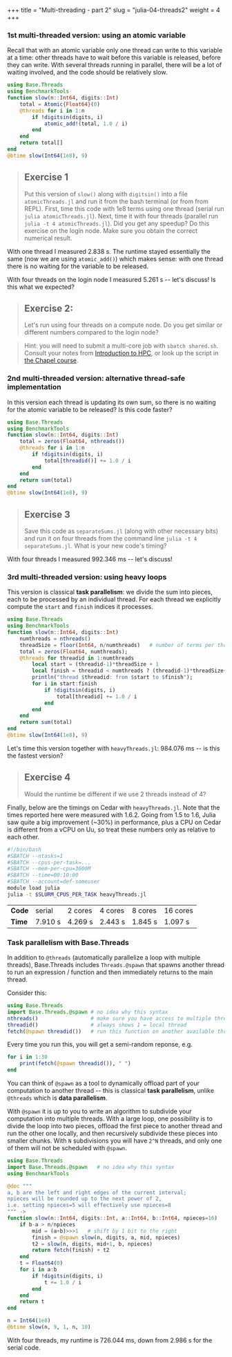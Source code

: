 +++
title = "Multi-threading - part 2"
slug = "julia-04-threads2"
weight = 4
+++

### 1st multi-threaded version: using an atomic variable

Recall that with an atomic variable only one thread can write to this variable at a time: other threads have to wait
before this variable is released, before they can write. With several threads running in parallel, there will be a lot
of waiting involved, and the code should be relatively slow.

```jl
using Base.Threads
using BenchmarkTools
function slow(n::Int64, digits::Int)
	total = Atomic{Float64}(0)
    @threads for i in 1:n
        if !digitsin(digits, i)
            atomic_add!(total, 1.0 / i)
		end
    end
    return total[]
end
@btime slow(Int64(1e8), 9)
```

> ## Exercise 1
> Put this version of `slow()` along with `digitsin()` into a file `atomicThreads.jl` and run it from the bash terminal
> (or from from REPL). First, time this code with 1e8 terms using one thread (serial run `julia
> atomicThreads.jl`). Next, time it with four threads (parallel run `julia -t 4 atomicThreads.jl`). Did you get any
> speedup?  Do this exercise on the login node. Make sure you obtain the correct numerical result.

With one thread I measured 2.838 s. The runtime stayed essentially the same (now we are using `atomic_add()`) which
makes sense: with one thread there is no waiting for the variable to be released.

With four threads on the login node I measured 5.261 s -- let's discuss! Is this what we expected?

> ## Exercise 2:
> Let's run using four threads on a compute node. Do you get similar or different numbers compared to the login node?
>

> Hint: you will need to submit a multi-core job with `sbatch shared.sh`. Consult your notes from
> [Introduction to HPC](../../basics_hpc), or look up the script in [the Chapel course](../../parallel_chapel).

### 2nd multi-threaded version: alternative thread-safe implementation

In this version each thread is updating its own sum, so there is no waiting for the atomic variable to be released? Is
this code faster?

```jl
using Base.Threads
using BenchmarkTools
function slow(n::Int64, digits::Int)
    total = zeros(Float64, nthreads())
    @threads for i in 1:n
        if !digitsin(digits, i)
            total[threadid()] += 1.0 / i
        end
    end
    return sum(total)
end
@btime slow(Int64(1e8), 9)
```

> ## Exercise 3
> Save this code as `separateSums.jl` (along with other necessary bits) and run it on four threads from the command line
> `julia -t 4 separateSums.jl`. What is your new code's timing?

With four threads I measured 992.346 ms -- let's discuss!

### 3rd multi-threaded version: using heavy loops

This version is classical **task parallelism**: we divide the sum into pieces, each to be processed by an individual
thread. For each thread we explicitly compute the `start` and `finish` indices it processes.

```jl
using Base.Threads
using BenchmarkTools
function slow(n::Int64, digits::Int)
    numthreads = nthreads()
    threadSize = floor(Int64, n/numthreads)   # number of terms per thread (except last thread)
    total = zeros(Float64, numthreads);
    @threads for threadid in 1:numthreads
        local start = (threadid-1)*threadSize + 1
        local finish = threadid < numthreads ? (threadid-1)*threadSize+threadSize : n
        println("thread $threadid: from $start to $finish");
        for i in start:finish
            if !digitsin(digits, i)
                total[threadid] += 1.0 / i
            end
        end
    end
    return sum(total)
end
@btime slow(Int64(1e8), 9)
```

Let's time this version together with `heavyThreads.jl`: 984.076 ms -- is this the fastest version?

> ## Exercise 4
> Would the runtime be different if we use 2 threads instead of 4?

Finally, below are the timings on Cedar with `heavyThreads.jl`. Note that the times reported here were measured with
1.6.2. Going from 1.5 to 1.6, Julia saw quite a big improvement (~30%) in performance, plus a CPU on Cedar is different
from a vCPU on Uu, so treat these numbers only as relative to each other.

```sh
#!/bin/bash
#SBATCH --ntasks=1
#SBATCH --cpus-per-task=...
#SBATCH --mem-per-cpu=3600M
#SBATCH --time=00:10:00
#SBATCH --account=def-someuser
module load julia
julia -t $SLURM_CPUS_PER_TASK heavyThreads.jl
```

| | | | | | |
|-|-|-|-|-|-|
|__Code__| serial | 2 cores | 4 cores | 8 cores | 16 cores |
|__Time__| 7.910 s | 4.269 s | 2.443 s | 1.845 s | 1.097 s |

### Task parallelism with Base.Threads

In addition to `@threads` (automatically parallelize a loop with multiple threads), Base.Threads includes
`Threads.@spawn` that spawns another thread to run an expression / function and then immediately returns to the main
thread.

Consider this:

```jl
using Base.Threads
import Base.Threads.@spawn # no idea why this syntax
nthreads()                 # make sure you have access to multiple threads
threadid()                 # always shows 1 = local thread
fetch(@spawn threadid())   # run this function on another available thread and get the result
```

Every time you run this, you will get a semi-random reponse, e.g.

```jl
for i in 1:30
    print(fetch(@spawn threadid()), " ")
end
```

<!-- Conceptually, this is similar to `@spawnat` from Distributed package that we will study in the next session, so we won't -->
<!-- spend time on this now. For more details, you can check -->
<!-- [this blog entry](https://julialang.org/blog/2019/07/multithreading). -->

You can think of `@spawn` as a tool to dynamically offload part of your computation to another thread -- this is
classical **task parallelism**, unlike `@threads` which is **data parallelism**.

With `@spawn` it is up to you to write an algorithm to subdivide your computation into multiple threads. With a large
loop, one possibility is to divide the loop into two pieces, offload the first piece to another thread and run the other
one locally, and then recursively subdivide these pieces into smaller chunks. With `N` subdivisions you will have `2^N`
threads, and only one of them will not be scheduled with `@spawn`.

```jl
using Base.Threads
import Base.Threads.@spawn   # no idea why this syntax
using BenchmarkTools

@doc """
a, b are the left and right edges of the current interval;
npieces will be rounded up to the next power of 2,
i.e. setting npieces=5 will effectively use npieces=8
""" ->
function slow(n::Int64, digits::Int, a::Int64, b::Int64, npieces=16)
    if b-a > n/npieces
        mid = (a+b)>>>1   # shift by 1 bit to the right
        finish = @spawn slow(n, digits, a, mid, npieces)
        t2 = slow(n, digits, mid+1, b, npieces)
        return fetch(finish) + t2
    end
    t = Float64(0)
    for i in a:b
        if !digitsin(digits, i)
            t += 1.0 / i
        end
    end
    return t
end

n = Int64(1e8)
@btime slow(n, 9, 1, n, 10)
```

With four threads, my runtime is 726.044 ms, down from 2.986 s for the serial code.
